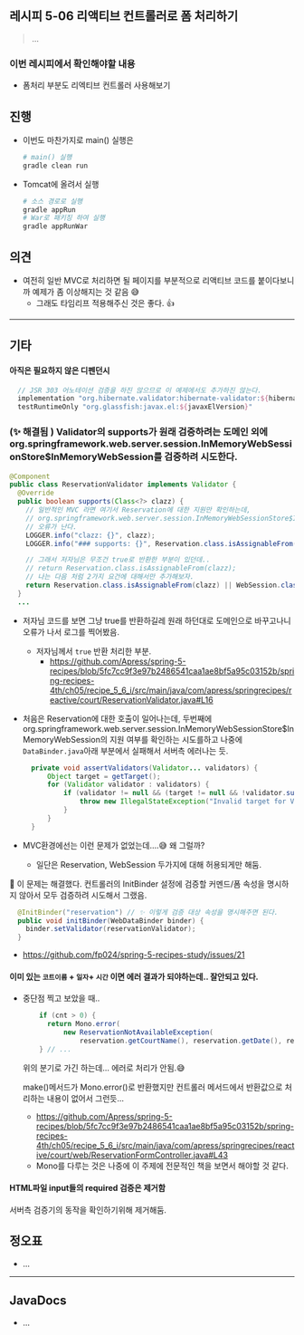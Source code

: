## 레시피 5-06 리액티브 컨트롤러로 폼 처리하기

> ...
> 

### 이번 레시피에서 확인해야할  내용

* 폼처리 부분도 리엑티브 컨트롤러 사용해보기

  

## 진행

* 이번도 마찬가지로 main() 실행은

  ```sh
  # main() 실행
  gradle clean run
  ```

* Tomcat에 올려서 실행

  ```sh
  # 소스 경로로 실행
  gradle appRun
  # War로 패키징 하여 실행
  gradle appRunWar
  ```

  


## 의견

* 여전히 일반 MVC로 처리하면 될 페이지를 부분적으로 리액티브 코드를 붙이다보니까 예제가 좀 이상해지는 것 같음 😅
  * 그래도 타임리프 적용해주신 것은 좋다. 👍




---

## 기타

#### 아직은 필요하지 않은 디펜던시
```groovy
  // JSR 303 어노테이션 검증을 하진 않으므로 이 예제에서도 추가하진 않는다.
  implementation "org.hibernate.validator:hibernate-validator:${hibernateValidatorVersion}"
  testRuntimeOnly "org.glassfish:javax.el:${javaxElVersion}"
```



### (✨ 해결됨 ) Validator의 supports가 원래 검증하려는 도메인 외에 org.springframework.web.server.session.InMemoryWebSessionStore$InMemoryWebSession를 검증하려 시도한다.

```java
@Component
public class ReservationValidator implements Validator {
  @Override
  public boolean supports(Class<?> clazz) {
    // 일반적인 MVC 라면 여기서 Reservation에 대한 지원만 확인하는데,
    // org.springframework.web.server.session.InMemoryWebSessionStore$InMemoryWebSession를 검증하려하면서
    // 오류가 난다.
    LOGGER.info("clazz: {}", clazz);
    LOGGER.info("### supports: {}", Reservation.class.isAssignableFrom(clazz));

    // 그래서 저자님은 무조건 true로 반환한 부분이 있던데..
    // return Reservation.class.isAssignableFrom(clazz);
    // 나는 다음 처럼 2가지 요건에 대해서만 추가해보자.
    return Reservation.class.isAssignableFrom(clazz) || WebSession.class.isAssignableFrom(clazz);
  }
  ...

```

* 저자님 코드를 보면 그냥 true를 반환하길레 원래 하던대로 도메인으로 바꾸고나니 오류가 나서 로그를 찍어봤음.

  * 저자님께서 `true` 반환 처리한 부분.
    * https://github.com/Apress/spring-5-recipes/blob/5fc7cc9f3e97b2486541caa1ae8bf5a95c03152b/spring-recipes-4th/ch05/recipe_5_6_i/src/main/java/com/apress/springrecipes/reactive/court/ReservationValidator.java#L16

* 처음은 Reservation에 대한 호출이 일어나는데, 두번째에 org.springframework.web.server.session.InMemoryWebSessionStore$InMemoryWebSession의 지원 여부를 확인하는 시도를하고 나중에 `DataBinder.java`아래 부분에서 실패해서 서버측 에러나는 듯.

  ```java
  	private void assertValidators(Validator... validators) {
  		Object target = getTarget();
  		for (Validator validator : validators) {
  			if (validator != null && (target != null && !validator.supports(target.getClass()))) {
  				throw new IllegalStateException("Invalid target for Validator [" + validator + "]: " + target);
  			}
  		}
  	}
  ```

* MVC환경에선는 이런 문제가 없었는데....😅 왜 그럴까?

  * 일단은 Reservation, WebSession 두가지에 대해 허용되게만 해둠.

🔺 이 문제는 해결했다. 컨트롤러의 InitBinder 설정에 검증할 커멘드/폼 속성을 명시하지 않아서 모두 검증하려 시도해서 그랬음.

```java
  @InitBinder("reservation") // ✨ 이렇게 검증 대상 속성을 명시해주면 된다. 
  public void initBinder(WebDataBinder binder) {
    binder.setValidator(reservationValidator);
  }
```

* https://github.com/fp024/spring-5-recipes-study/issues/21





#### 이미 있는 `코트이름` + `일자`+ `시간` 이면 에러 결과가 되야하는데.. 잘안되고 있다.

* 중단점 찍고 보았을 때..

  ```java
      if (cnt > 0) {
        return Mono.error(
            new ReservationNotAvailableException(
                reservation.getCourtName(), reservation.getDate(), reservation.getHour()));'
      } // ...
  ```

  위의 분기로  가긴 하는데... 에러로 처리가 안됨.😅

  make()메서드가 Mono.error()로 반환했지만 컨트롤러 메서드에서 반환값으로 처리하는 내용이 없어서 그런듯...

  * https://github.com/Apress/spring-5-recipes/blob/5fc7cc9f3e97b2486541caa1ae8bf5a95c03152b/spring-recipes-4th/ch05/recipe_5_6_i/src/main/java/com/apress/springrecipes/reactive/court/web/ReservationFormController.java#L43
  * Mono를 다루는 것은 나중에 이 주제에 전문적인 책을 보면서 해야할 것 같다.



#### HTML파일 input들의 required 검증은 제거함

서버측 검증기의 동작을 확인하기위해 제거해둠.



## 정오표

* ...

  


---

## JavaDocs

* ...
